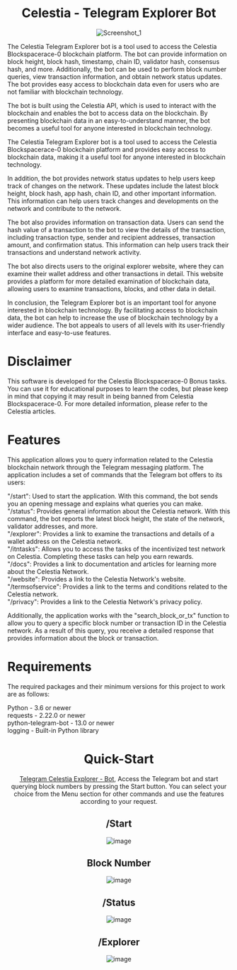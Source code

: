<div align=center><h1> Celestia - Telegram Explorer Bot </h1>

![Screenshot_1](https://user-images.githubusercontent.com/76253089/235996332-37d7d3c6-6081-4ef6-9f93-67247cdeb865.png)

</div>

The Celestia Telegram Explorer bot is a tool used to access the Celestia Blockspacerace-0 blockchain platform. The bot can provide information on block height, block hash, timestamp, chain ID, validator hash, consensus hash, and more. Additionally, the bot can be used to perform block number queries, view transaction information, and obtain network status updates. The bot provides easy access to blockchain data even for users who are not familiar with blockchain technology.

The bot is built using the Celestia API, which is used to interact with the blockchain and enables the bot to access data on the blockchain. By presenting blockchain data in an easy-to-understand manner, the bot becomes a useful tool for anyone interested in blockchain technology.

The Celestia Telegram Explorer bot is a tool used to access the Celestia Blockspacerace-0 blockchain platform and provides easy access to blockchain data, making it a useful tool for anyone interested in blockchain technology.

In addition, the bot provides network status updates to help users keep track of changes on the network. These updates include the latest block height, block hash, app hash, chain ID, and other important information. This information can help users track changes and developments on the network and contribute to the network.

The bot also provides information on transaction data. Users can send the hash value of a transaction to the bot to view the details of the transaction, including transaction type, sender and recipient addresses, transaction amount, and confirmation status. This information can help users track their transactions and understand network activity.

The bot also directs users to the original explorer website, where they can examine their wallet address and other transactions in detail. This website provides a platform for more detailed examination of blockchain data, allowing users to examine transactions, blocks, and other data in detail.

In conclusion, the Telegram Explorer bot is an important tool for anyone interested in blockchain technology. By facilitating access to blockchain data, the bot can help to increase the use of blockchain technology by a wider audience. The bot appeals to users of all levels with its user-friendly interface and easy-to-use features.

# Disclaimer

This software is developed for the Celestia Blockspacerace-0 Bonus tasks. You can use it for educational purposes to learn the codes, but please keep in mind that copying it may result in being banned from Celestia Blockspacerace-0. For more detailed information, please refer to the Celestia articles.

# Features

This application allows you to query information related to the Celestia blockchain network through the Telegram messaging platform. The application includes a set of commands that the Telegram bot offers to its users: <br>

"/start": Used to start the application. With this command, the bot sends you an opening message and explains what queries you can make. <br>
"/status": Provides general information about the Celestia network. With this command, the bot reports the latest block height, the state of the network, validator addresses, and more. <br>
"/explorer": Provides a link to examine the transactions and details of a wallet address on the Celestia network. <br>
"/itntasks": Allows you to access the tasks of the incentivized test network on Celestia. Completing these tasks can help you earn rewards. <br>
"/docs": Provides a link to documentation and articles for learning more about the Celestia Network. <br>
"/website": Provides a link to the Celestia Network's website. <br>
"/termsofservice": Provides a link to the terms and conditions related to the Celestia network. <br>
"/privacy": Provides a link to the Celestia Network's privacy policy. <br>

Additionally, the application works with the "search_block_or_tx" function to allow you to query a specific block number or transaction ID in the Celestia network. As a result of this query, you receive a detailed response that provides information about the block or transaction. <br>

# Requirements

The required packages and their minimum versions for this project to work are as follows:

Python - 3.6 or newer  <br>
requests - 2.22.0 or newer <br>
python-telegram-bot - 13.0 or newer <br>
logging - Built-in Python library <br>

<div align=center> 
  
# Quick-Start

[Telegram Celestia Explorer - Bot](https://t.me/celestiaexplorer_bot), Access the Telegram bot and start querying block numbers by pressing the Start button. You can select your choice from the Menu section for other commands and use the features according to your request.

## /Start
![image](https://user-images.githubusercontent.com/76253089/236000386-30dc664d-6f01-4550-8d02-c638d5a05258.png)

## Block Number
![image](https://user-images.githubusercontent.com/76253089/236000605-90df7d27-de83-4be2-9085-fc3e0b101697.png)

## /Status
![image](https://user-images.githubusercontent.com/76253089/236000662-21d21d32-6895-4bb2-888e-bbcead990a56.png)

## /Explorer
![image](https://user-images.githubusercontent.com/76253089/236000729-7126638d-7d54-4734-94f8-7513da13c521.png)

</div>
